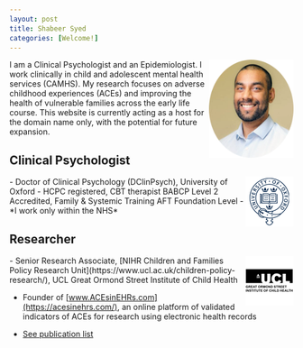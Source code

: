 ```yaml
---
layout: post
title: Shabeer Syed
categories: [Welcome!]
---
```


<img style="float: right;" src="/images/shabeer%20syed.png" alt="Shabeer Syed" width="150"/>
I am a Clinical Psychologist and an Epidemiologist. I work clinically in child and adolescent mental health services (CAMHS). My research focuses on adverse childhood experiences (ACEs) and improving the health of vulnerable families across the early life course. This website is currently acting as a host for the domain name only, with the potential for future expansion.

## Clinical Psychologist
<img style="float: right;" src="https://raw.githubusercontent.com/shabeer-syed/shabeersyed/master/images/ox%20logo.png" alt="ox shabeer Syed"/>
- Doctor of Clinical Psychology (DClinPsych), University of Oxford
   - HCPC registered, CBT therapist BABCP Level 2 Accredited, Family & Systemic Training AFT Foundation Level 
   - *I work only within the NHS*

## Researcher
<img style="float: right;" src="https://raw.githubusercontent.com/shabeer-syed/shabeersyed/master/images/ucl%20logo.png" alt="shabeer ucl ich"/>
- Senior Research Associate, [NIHR Children and Families Policy Research
  Unit](https://www.ucl.ac.uk/children-policy-research/), UCL Great Ormond Street Institute of Child Health

- Founder of [www.ACEsinEHRs.com](https://acesinehrs.com/), an online platform of validated indicators of ACEs for research using electronic health records

- [See publication list](https://shabeer-syed.github.io/shabeersyed/publications/)
